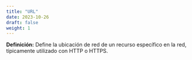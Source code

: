 ```yaml
---
title: "URL"
date: 2023-10-26
draft: false
weight: 1
---
```


**Definición:** Define la ubicación de red de un recurso específico en la red, típicamente utilizado con HTTP o HTTPS.
